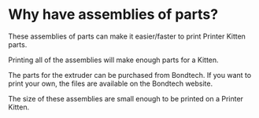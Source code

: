 # Why have assemblies of parts?

These assemblies of parts can make it easier/faster to print Printer Kitten parts.
 
Printing all of the assemblies will make enough parts for a Kitten. 

The parts for the extruder can be purchased from Bondtech. If you want to print your own, the files are available on the Bondtech website.

The size of these assemblies are small enough to be printed on a Printer Kitten.